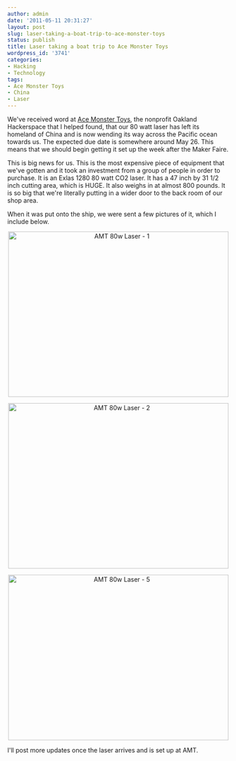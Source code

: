 ```yaml
---
author: admin
date: '2011-05-11 20:31:27'
layout: post
slug: laser-taking-a-boat-trip-to-ace-monster-toys
status: publish
title: Laser taking a boat trip to Ace Monster Toys
wordpress_id: '3741'
categories:
- Hacking
- Technology
tags:
- Ace Monster Toys
- China
- Laser
---
```

<p>We've received word at <a href="http://www.acemonstertoys.org">Ace Monster Toys</a>, the nonprofit Oakland Hackerspace that I helped found, that our 80 watt laser has left its homeland of China and is now wending its way across the Pacific ocean towards us. The expected due date is somewhere around May 26. This means that we should begin getting it set up the week after the Maker Faire.</p> <p>This is big news for us. This is the most expensive piece of equipment that we've gotten and it took an investment from a group of people in order to purchase. It is an Exlas 1280 80 watt CO2 laser. It has a 47 inch by 31 1/2 inch cutting area, which is HUGE. It also weighs in at almost 800 pounds. It is so big that we're literally putting in a wider door to the back room of our shop area.</p> <p>When it was put onto the ship, we were sent a few pictures of it, which I include below.</p> <p style="text-align: center;"><a title="AMT 80w Laser - 1 by albill, on Flickr" href="http://www.flickr.com/photos/albill/5712192970/"><img src="https://farm3.static.flickr.com/2093/5712192970_a908e06965.jpg" alt="AMT 80w Laser - 1" height="375" width="500"></a></p> <p style="text-align: center;"><a title="AMT 80w Laser - 2 by albill, on Flickr" href="http://www.flickr.com/photos/albill/5711632791/"><img src="https://farm3.static.flickr.com/2636/5711632791_44b1774325.jpg" alt="AMT 80w Laser - 2" height="375" width="500"></a></p> <p style="text-align: center;"><a title="AMT 80w Laser - 5 by albill, on Flickr" href="http://www.flickr.com/photos/albill/5711632823/"><img src="https://farm3.static.flickr.com/2607/5711632823_9dae9f850b.jpg" alt="AMT 80w Laser - 5" height="375" width="500"></a></p> <p>I'll post more updates once the laser arrives and is set up at AMT.</p>
